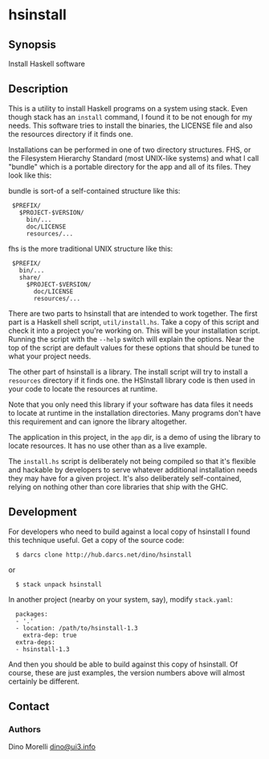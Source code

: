 # hsinstall


## Synopsis

Install Haskell software


## Description

This is a utility to install Haskell programs on a system using
stack. Even though stack has an `install` command, I found it to be
not enough for my needs. This software tries to install the binaries,
the LICENSE file and also the resources directory if it finds one.

Installations can be performed in one of two directory
structures. FHS, or the Filesystem Hierarchy Standard (most UNIX-like
systems) and what I call "bundle" which is a portable directory
for the app and all of its files. They look like this:

bundle is sort-of a self-contained structure like this:

     $PREFIX/
       $PROJECT-$VERSION/
         bin/...
         doc/LICENSE
         resources/...

fhs is the more traditional UNIX structure like this:

     $PREFIX/
       bin/...
       share/
         $PROJECT-$VERSION/
           doc/LICENSE
           resources/...

There are two parts to hsinstall that are intended to work 
together. The first part is a Haskell shell script,
`util/install.hs`. Take a copy of this script and check it into
a project you're working on. This will be your installation
script. Running the script with the `--help` switch will explain
the options. Near the top of the script are default values for
these options that should be tuned to what your project needs.

The other part of hsinstall is a library. The install script will try
to install a `resources` directory if it finds one. the HSInstall
library code is then used in your code to locate the resources
at runtime.

Note that you only need this library if your software has data files
it needs to locate at runtime in the installation directories. Many
programs don't have this requirement and can ignore the library
altogether.

The application in this project, in the `app` dir, is a demo of
using the library to locate resources. It has no use other than as
a live example.

The `install.hs` script is deliberately not being compiled so that
it's flexible and hackable by developers to serve whatever additional
installation needs they may have for a given project. It's also
deliberately self-contained, relying on nothing other than core
libraries that ship with the GHC.


## Development

For developers who need to build against a local copy of hsinstall
I found this technique useful. Get a copy of the source code:

      $ darcs clone http://hub.darcs.net/dino/hsinstall

or

      $ stack unpack hsinstall

In another project (nearby on your system, say), modify `stack.yaml`:

      packages:
      - '.'
      - location: /path/to/hsinstall-1.3
        extra-dep: true
      extra-deps:
      - hsinstall-1.3

And then you should be able to build against this copy of
hsinstall. Of course, these are just examples, the version numbers
above will almost certainly be different.


## Contact

### Authors

Dino Morelli <dino@ui3.info>
